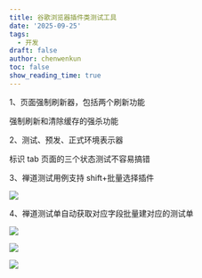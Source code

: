 ```yaml
---
title: 谷歌浏览器插件类测试工具
date: '2025-09-25'
tags:
  - 开发
draft: false
author: chenwenkun
toc: false
show_reading_time: true
---
```

1、页面强制刷新器，包括两个刷新功能

强制刷新和清除缓存的强杀功能

2、测试、预发、正式环境表示器

标识 tab 页面的三个状态测试不容易搞错

3、禅道测试用例支持 shift+批量选择插件

![](https://prod-files-secure.s3.us-west-2.amazonaws.com/c205fb54-92b2-4987-8be3-972b67d27acc/7ca8990d-2ef0-4ad6-8256-c807dbb8b3d5/image.png?X-Amz-Algorithm=AWS4-HMAC-SHA256&X-Amz-Content-Sha256=UNSIGNED-PAYLOAD&X-Amz-Credential=ASIAZI2LB466RCIED4X7%2F20251008%2Fus-west-2%2Fs3%2Faws4_request&X-Amz-Date=20251008T061638Z&X-Amz-Expires=3600&X-Amz-Security-Token=IQoJb3JpZ2luX2VjEB0aCXVzLXdlc3QtMiJIMEYCIQCKASOc9hg6ppRt0tFzRIbAmx4rW3Y2msjWIzoeRyQxuQIhAJ5GRJyKcwyvPkdWCaVVvjrnmfU2TGtPQpg1W%2BWNDbGkKogECLb%2F%2F%2F%2F%2F%2F%2F%2F%2F%2FwEQABoMNjM3NDIzMTgzODA1Igx6iyjMmIYI5LED20sq3AOYIDoONEcWtEO5Gm2hbHjEDpE%2FYTa99qp349z%2BmMdIfb9XJ%2FKHX8N%2F7%2B3wY%2BUoqHYkBhiSkiyZBHFVbTv0GkRQGUqvbaiXB6675ZdqlRDOnWTWJAeOmkWwUI0JkzUAAButZ2Sg8dIhVcAIY%2BiEVhqIdqPe%2FVYj2NOQFwmH%2BJ0gqlbROAX%2BTbbsgNvgxCVRN%2BqppYfcLKCzA%2BuACBo2AOE3nhiOAqESlJ9Emf8JGqbPAiafB2GGvqaC5hum8NASE4l1e9OE3NQSgbaZ%2Fu6t1R3rYwSpT9PDIWrfFc0Cvw3fKORbcuk9djNBgjP1PQE6z%2FlCpsXEFjjuA8PujQIyasSpwgUD8m2%2F7KDevh6O9K0QBcedITKzXg13RXbL7769WIx5U0U8oNumN7l3LHyIQWQnRH4TiMC10q%2Fh1ScQDRYRHO6uYI5loUjcFKfKTRSe6IQo%2B3VTmwASN2Uv48COOumIf68U8TAlC3JzCTlyS7z%2BwP9VT60%2FgHnaUPJyXTgGMELq5m2EZk41BFOX24M7aPraPuqaSg1NjR3aVgrTsAmuh3LCEIyCDhwV6v9uvm4fAjiz5tl5IQV8%2BvnB3K5HKAzyGddXKYdGov1FNp%2FyOm7oufNi%2BkGFF8QvqfxiSjDX5JfHBjqkAbrrQkNrkxnDGKIxYd8mkKux6Nn91TRnkwJ5%2BLoBUXzzV%2F2Sxj2qve9vBKwbAUtdWp9%2BND9eq%2B%2BQZoPur00HGSRnRKNSvKwTjRJwbG96wljb78izv15koSxI67%2F%2FqkrBSaGD3%2Basvml1cYrazkoEDyJh%2Bue42LdHWq5RxLikLHlsqu%2FNpbDgadk2iVCz%2BM62SLxGrekviiogLBhEjpUrGz0PEYrr&X-Amz-Signature=fa3603a26dc1434bc0924af52bdcd5712b6fea1ae491ca447d08418c67fff2fe&X-Amz-SignedHeaders=host&x-amz-checksum-mode=ENABLED&x-id=GetObject)

4、禅道测试单自动获取对应字段批量建对应的测试单

![](https://prod-files-secure.s3.us-west-2.amazonaws.com/c205fb54-92b2-4987-8be3-972b67d27acc/1ea39b01-dd1c-4a56-bb09-4fe87447f5c7/image.png?X-Amz-Algorithm=AWS4-HMAC-SHA256&X-Amz-Content-Sha256=UNSIGNED-PAYLOAD&X-Amz-Credential=ASIAZI2LB466RCIED4X7%2F20251008%2Fus-west-2%2Fs3%2Faws4_request&X-Amz-Date=20251008T061638Z&X-Amz-Expires=3600&X-Amz-Security-Token=IQoJb3JpZ2luX2VjEB0aCXVzLXdlc3QtMiJIMEYCIQCKASOc9hg6ppRt0tFzRIbAmx4rW3Y2msjWIzoeRyQxuQIhAJ5GRJyKcwyvPkdWCaVVvjrnmfU2TGtPQpg1W%2BWNDbGkKogECLb%2F%2F%2F%2F%2F%2F%2F%2F%2F%2FwEQABoMNjM3NDIzMTgzODA1Igx6iyjMmIYI5LED20sq3AOYIDoONEcWtEO5Gm2hbHjEDpE%2FYTa99qp349z%2BmMdIfb9XJ%2FKHX8N%2F7%2B3wY%2BUoqHYkBhiSkiyZBHFVbTv0GkRQGUqvbaiXB6675ZdqlRDOnWTWJAeOmkWwUI0JkzUAAButZ2Sg8dIhVcAIY%2BiEVhqIdqPe%2FVYj2NOQFwmH%2BJ0gqlbROAX%2BTbbsgNvgxCVRN%2BqppYfcLKCzA%2BuACBo2AOE3nhiOAqESlJ9Emf8JGqbPAiafB2GGvqaC5hum8NASE4l1e9OE3NQSgbaZ%2Fu6t1R3rYwSpT9PDIWrfFc0Cvw3fKORbcuk9djNBgjP1PQE6z%2FlCpsXEFjjuA8PujQIyasSpwgUD8m2%2F7KDevh6O9K0QBcedITKzXg13RXbL7769WIx5U0U8oNumN7l3LHyIQWQnRH4TiMC10q%2Fh1ScQDRYRHO6uYI5loUjcFKfKTRSe6IQo%2B3VTmwASN2Uv48COOumIf68U8TAlC3JzCTlyS7z%2BwP9VT60%2FgHnaUPJyXTgGMELq5m2EZk41BFOX24M7aPraPuqaSg1NjR3aVgrTsAmuh3LCEIyCDhwV6v9uvm4fAjiz5tl5IQV8%2BvnB3K5HKAzyGddXKYdGov1FNp%2FyOm7oufNi%2BkGFF8QvqfxiSjDX5JfHBjqkAbrrQkNrkxnDGKIxYd8mkKux6Nn91TRnkwJ5%2BLoBUXzzV%2F2Sxj2qve9vBKwbAUtdWp9%2BND9eq%2B%2BQZoPur00HGSRnRKNSvKwTjRJwbG96wljb78izv15koSxI67%2F%2FqkrBSaGD3%2Basvml1cYrazkoEDyJh%2Bue42LdHWq5RxLikLHlsqu%2FNpbDgadk2iVCz%2BM62SLxGrekviiogLBhEjpUrGz0PEYrr&X-Amz-Signature=b2e3e62185605ef2fd896c5c4eafde824ffc11e027dbe9b785d91322f0243eee&X-Amz-SignedHeaders=host&x-amz-checksum-mode=ENABLED&x-id=GetObject)

![](https://prod-files-secure.s3.us-west-2.amazonaws.com/c205fb54-92b2-4987-8be3-972b67d27acc/fa727f1d-546c-42aa-9508-d8d3d1275bcd/image.png?X-Amz-Algorithm=AWS4-HMAC-SHA256&X-Amz-Content-Sha256=UNSIGNED-PAYLOAD&X-Amz-Credential=ASIAZI2LB466RCIED4X7%2F20251008%2Fus-west-2%2Fs3%2Faws4_request&X-Amz-Date=20251008T061638Z&X-Amz-Expires=3600&X-Amz-Security-Token=IQoJb3JpZ2luX2VjEB0aCXVzLXdlc3QtMiJIMEYCIQCKASOc9hg6ppRt0tFzRIbAmx4rW3Y2msjWIzoeRyQxuQIhAJ5GRJyKcwyvPkdWCaVVvjrnmfU2TGtPQpg1W%2BWNDbGkKogECLb%2F%2F%2F%2F%2F%2F%2F%2F%2F%2FwEQABoMNjM3NDIzMTgzODA1Igx6iyjMmIYI5LED20sq3AOYIDoONEcWtEO5Gm2hbHjEDpE%2FYTa99qp349z%2BmMdIfb9XJ%2FKHX8N%2F7%2B3wY%2BUoqHYkBhiSkiyZBHFVbTv0GkRQGUqvbaiXB6675ZdqlRDOnWTWJAeOmkWwUI0JkzUAAButZ2Sg8dIhVcAIY%2BiEVhqIdqPe%2FVYj2NOQFwmH%2BJ0gqlbROAX%2BTbbsgNvgxCVRN%2BqppYfcLKCzA%2BuACBo2AOE3nhiOAqESlJ9Emf8JGqbPAiafB2GGvqaC5hum8NASE4l1e9OE3NQSgbaZ%2Fu6t1R3rYwSpT9PDIWrfFc0Cvw3fKORbcuk9djNBgjP1PQE6z%2FlCpsXEFjjuA8PujQIyasSpwgUD8m2%2F7KDevh6O9K0QBcedITKzXg13RXbL7769WIx5U0U8oNumN7l3LHyIQWQnRH4TiMC10q%2Fh1ScQDRYRHO6uYI5loUjcFKfKTRSe6IQo%2B3VTmwASN2Uv48COOumIf68U8TAlC3JzCTlyS7z%2BwP9VT60%2FgHnaUPJyXTgGMELq5m2EZk41BFOX24M7aPraPuqaSg1NjR3aVgrTsAmuh3LCEIyCDhwV6v9uvm4fAjiz5tl5IQV8%2BvnB3K5HKAzyGddXKYdGov1FNp%2FyOm7oufNi%2BkGFF8QvqfxiSjDX5JfHBjqkAbrrQkNrkxnDGKIxYd8mkKux6Nn91TRnkwJ5%2BLoBUXzzV%2F2Sxj2qve9vBKwbAUtdWp9%2BND9eq%2B%2BQZoPur00HGSRnRKNSvKwTjRJwbG96wljb78izv15koSxI67%2F%2FqkrBSaGD3%2Basvml1cYrazkoEDyJh%2Bue42LdHWq5RxLikLHlsqu%2FNpbDgadk2iVCz%2BM62SLxGrekviiogLBhEjpUrGz0PEYrr&X-Amz-Signature=967862fbbe49ed381f5bc51cd86de3778e2d81901593b0480776c6e4de5b2f39&X-Amz-SignedHeaders=host&x-amz-checksum-mode=ENABLED&x-id=GetObject)

![](https://prod-files-secure.s3.us-west-2.amazonaws.com/c205fb54-92b2-4987-8be3-972b67d27acc/2a374ca8-3be3-4978-8ee1-2331f1db0267/image.png?X-Amz-Algorithm=AWS4-HMAC-SHA256&X-Amz-Content-Sha256=UNSIGNED-PAYLOAD&X-Amz-Credential=ASIAZI2LB466RCIED4X7%2F20251008%2Fus-west-2%2Fs3%2Faws4_request&X-Amz-Date=20251008T061638Z&X-Amz-Expires=3600&X-Amz-Security-Token=IQoJb3JpZ2luX2VjEB0aCXVzLXdlc3QtMiJIMEYCIQCKASOc9hg6ppRt0tFzRIbAmx4rW3Y2msjWIzoeRyQxuQIhAJ5GRJyKcwyvPkdWCaVVvjrnmfU2TGtPQpg1W%2BWNDbGkKogECLb%2F%2F%2F%2F%2F%2F%2F%2F%2F%2FwEQABoMNjM3NDIzMTgzODA1Igx6iyjMmIYI5LED20sq3AOYIDoONEcWtEO5Gm2hbHjEDpE%2FYTa99qp349z%2BmMdIfb9XJ%2FKHX8N%2F7%2B3wY%2BUoqHYkBhiSkiyZBHFVbTv0GkRQGUqvbaiXB6675ZdqlRDOnWTWJAeOmkWwUI0JkzUAAButZ2Sg8dIhVcAIY%2BiEVhqIdqPe%2FVYj2NOQFwmH%2BJ0gqlbROAX%2BTbbsgNvgxCVRN%2BqppYfcLKCzA%2BuACBo2AOE3nhiOAqESlJ9Emf8JGqbPAiafB2GGvqaC5hum8NASE4l1e9OE3NQSgbaZ%2Fu6t1R3rYwSpT9PDIWrfFc0Cvw3fKORbcuk9djNBgjP1PQE6z%2FlCpsXEFjjuA8PujQIyasSpwgUD8m2%2F7KDevh6O9K0QBcedITKzXg13RXbL7769WIx5U0U8oNumN7l3LHyIQWQnRH4TiMC10q%2Fh1ScQDRYRHO6uYI5loUjcFKfKTRSe6IQo%2B3VTmwASN2Uv48COOumIf68U8TAlC3JzCTlyS7z%2BwP9VT60%2FgHnaUPJyXTgGMELq5m2EZk41BFOX24M7aPraPuqaSg1NjR3aVgrTsAmuh3LCEIyCDhwV6v9uvm4fAjiz5tl5IQV8%2BvnB3K5HKAzyGddXKYdGov1FNp%2FyOm7oufNi%2BkGFF8QvqfxiSjDX5JfHBjqkAbrrQkNrkxnDGKIxYd8mkKux6Nn91TRnkwJ5%2BLoBUXzzV%2F2Sxj2qve9vBKwbAUtdWp9%2BND9eq%2B%2BQZoPur00HGSRnRKNSvKwTjRJwbG96wljb78izv15koSxI67%2F%2FqkrBSaGD3%2Basvml1cYrazkoEDyJh%2Bue42LdHWq5RxLikLHlsqu%2FNpbDgadk2iVCz%2BM62SLxGrekviiogLBhEjpUrGz0PEYrr&X-Amz-Signature=3f916677bfd9601d557df709013d5882ab5c1b079a3f14d18ae6b5d4a95e729d&X-Amz-SignedHeaders=host&x-amz-checksum-mode=ENABLED&x-id=GetObject)
